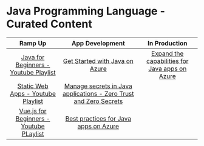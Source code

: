 # Java Programming Language - Curated Content

| **Ramp Up**   | **App Development** |**In Production**|
| :----:        |    :----:   |        :----:     |
|  [Java for Beginners - Youtube Playlist](https://www.youtube.com/playlist?list=PLlrxD0HtieHgX3ExVDMlKjdN8LJsks2CM)   |  [Get Started with Java on Azure](https://docs.microsoft.com/en-us/learn/paths/get-started-java-azure/)       |  [Expand the capabilities for Java apps on Azure](https://docs.microsoft.com/en-us/learn/paths/expand-capabilities-java-azure/)    |
|[Static Web Apps - Youtube Playlist](https://www.youtube.com/playlist?list=PLlrxD0HtieHgMPeBaDQFx9yNuFxx6S1VG)|[Manage secrets in Java applications - Zero Trust and Zero Secrets](https://docs.microsoft.com/en-us/learn/modules/manage-secrets-java-applications-zero-trust/)       |      |
| [Vue.js for Beginners - Youtube PLaylist](https://www.youtube.com/playlist?list=PLlrxD0HtieHh33qHLWEN9uv43ie17lYqA)   |   [Best practices for Java apps on Azure](https://docs.microsoft.com/en-us/learn/paths/best-practices-java-azure/)      |    |
